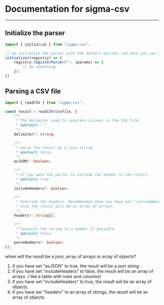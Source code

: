 # Documentation for sigma-csv

---

## Initialize the parser

```ts
import { initialize } from "sigma-csv";

// we initialize the parser with the default options and also you can extend the parser further if needed.
initialize((registry) => {
    registry.registerParser("", (params) => {
        // do something
    });
})
```

## Parsing a CSV file

```ts
import { readCSV } from "sigma-csv";

const result = readCSV(csvfile, {
    /**
     * The delimiter used to separate columns in the CSV file.
     * @default ","
     */
    delimiter?: string;

    /**
     * parse the result as a json string.
     * @default false
     */
    asJSON?: boolean;

    /**
     * If you want the parser to include the header in the result.
     * @default true
     */
    includeHeaders?: boolean;

    /**
     * Override the headers. Recommended when you have set "includeHeaders" to false.
     * else the result will be an array of arrays.
     */
    headers?: string[];

    /**
     * Converts the string to a number if possible.
     * @default false
     */
    parseNumbers?: boolean;
});
```

when will the result be a json, array of arrays or array of objects?

1. if you have set "asJSON" to true, the result will be a json string.
2. if you have set "includeHeaders" to false, the result will be an array of arrays. ( like a table with rows and columns)
3. if you have set "includeHeaders" to true, the result will be an array of objects.
4. if you have set "headers" to an array of strings, the result will be an array of objects.